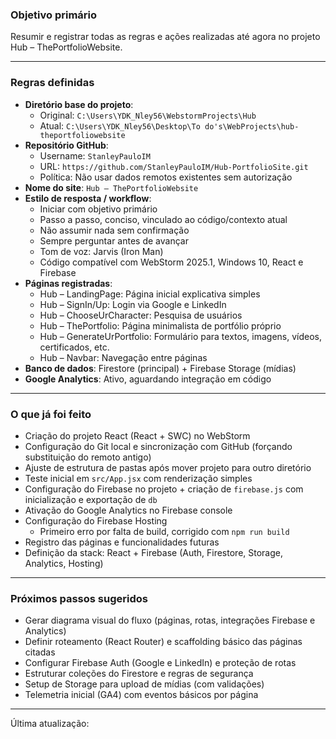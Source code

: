 ### Objetivo primário
Resumir e registrar todas as regras e ações realizadas até agora no projeto Hub – ThePortfolioWebsite.

---

### Regras definidas
- **Diretório base do projeto**:
  - Original: `C:\Users\YDK_Nley56\WebstormProjects\Hub`
  - Atual: `C:\Users\YDK_Nley56\Desktop\To do's\WebProjects\hub-theportfoliowebsite`
- **Repositório GitHub**:
  - Username: `StanleyPauloIM`
  - URL: `https://github.com/StanleyPauloIM/Hub-PortfolioSite.git`
  - Política: Não usar dados remotos existentes sem autorização
- **Nome do site**: `Hub – ThePortfolioWebsite`
- **Estilo de resposta / workflow**:
  - Iniciar com objetivo primário
  - Passo a passo, conciso, vinculado ao código/contexto atual
  - Não assumir nada sem confirmação
  - Sempre perguntar antes de avançar
  - Tom de voz: Jarvis (Iron Man)
  - Código compatível com WebStorm 2025.1, Windows 10, React e Firebase
- **Páginas registradas**:
  - Hub – LandingPage: Página inicial explicativa simples
  - Hub – SignIn/Up: Login via Google e LinkedIn
  - Hub – ChooseUrCharacter: Pesquisa de usuários
  - Hub – ThePortfolio: Página minimalista de portfólio próprio
  - Hub – GenerateUrPortfolio: Formulário para textos, imagens, vídeos, certificados, etc.
  - Hub – Navbar: Navegação entre páginas
- **Banco de dados**: Firestore (principal) + Firebase Storage (mídias)
- **Google Analytics**: Ativo, aguardando integração em código

---

### O que já foi feito
- Criação do projeto React (React + SWC) no WebStorm
- Configuração do Git local e sincronização com GitHub (forçando substituição do remoto antigo)
- Ajuste de estrutura de pastas após mover projeto para outro diretório
- Teste inicial em `src/App.jsx` com renderização simples
- Configuração do Firebase no projeto + criação de `firebase.js` com inicialização e exportação de `db`
- Ativação do Google Analytics no Firebase console
- Configuração do Firebase Hosting
  - Primeiro erro por falta de build, corrigido com `npm run build`
- Registro das páginas e funcionalidades futuras
- Definição da stack: React + Firebase (Auth, Firestore, Storage, Analytics, Hosting)

---

### Próximos passos sugeridos
- Gerar diagrama visual do fluxo (páginas, rotas, integrações Firebase e Analytics)
- Definir roteamento (React Router) e scaffolding básico das páginas citadas
- Configurar Firebase Auth (Google e LinkedIn) e proteção de rotas
- Estruturar coleções do Firestore e regras de segurança
- Setup de Storage para upload de mídias (com validações)
- Telemetria inicial (GA4) com eventos básicos por página

---

Última atualização: <!-- UPDATED_AT -->